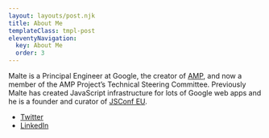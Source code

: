 ```yaml
---
layout: layouts/post.njk
title: About Me
templateClass: tmpl-post
eleventyNavigation:
  key: About Me
  order: 3
---
```


Malte is a Principal Engineer at Google, the creator of <a href="https://amp.dev/">AMP</a>, and now a member of the AMP Project’s Technical Steering Committee. Previously Malte has created JavaScript infrastructure for lots of Google web apps and he is a founder and curator of <a href="https://www.jsconf.eu/">JSConf EU</a>.


<ul>
  <li><a href="https://twitter.com/cramforce" rel="me">Twitter</a></li>
  <li><a href="https://www.linkedin.com/in/malteubl/" rel="me">LinkedIn</a></li>
</ul>

